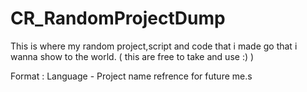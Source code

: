 # CR_RandomProjectDump
This is where my random project,script and code that i made go that i wanna show to the world. ( this are free to take and use :) )

Format : Language - Project name
refrence for future me.s